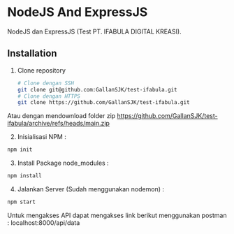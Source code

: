 # NodeJS And ExpressJS

NodeJS dan ExpressJS (Test PT. IFABULA DIGITAL KREASI).

## Installation

1. Clone repository
	```bash
	# Clone dengan SSH
	git clone git@github.com:GallanSJK/test-ifabula.git
	# Clone dengan HTTPS
	git clone https://github.com/GallanSJK/test-ifabula.git
	```
  Atau dengan mendownload folder zip
  https://github.com/GallanSJK/test-ifabula/archive/refs/heads/main.zip

2. Inisialisasi NPM :

```bash
npm init
```
3. Install Package node_modules :

```bash
npm install
```
4. Jalankan Server (Sudah menggunakan nodemon) :

```bash
npm start
```

Untuk mengakses API dapat mengakses link berikut menggunakan postman :
localhost:8000/api/data

